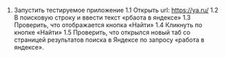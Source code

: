 1. Запустить  тестируемое приложение
 1.1 Открыть url: https://ya.ru/
 1.2 В поисковую строку и ввести текст «рбаота в яндексе»
 1.3 Проверить, что отображается кнопка «Найти»
 1.4 Кликнуть по кнопке «Найти»
 1.5 Проверить, что открылся новый таб со страницей результатов поиска в Яндексе по запросу «работа в яндексе».
